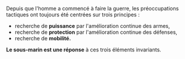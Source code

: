 Depuis que l'homme a commencé à faire la guerre, les préoccupations tactiques ont toujours été centrées sur trois principes :

- recherche de **puissance** par l'amélioration continue des armes,
- recherche de **protection** par l'amélioration continue des défenses,
- recherche de **mobilité.**

**Le sous-marin est une réponse** à ces trois éléments invariants.